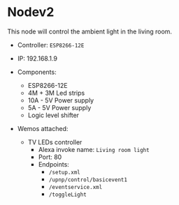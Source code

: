 # Nodev2

This node will control the ambient light in the living room.

* Controller: `ESP8266-12E`
* IP: 192.168.1.9
* Components:
    * ESP8266-12E
    * 4M + 3M Led strips
    * 10A - 5V Power supply
    * 5A - 5V Power supply
    * Logic level shifter

* Wemos attached:
    * TV LEDs controller
        * Alexa invoke name: `Living room light`
        * Port: 80
        * Endpoints:
            * `/setup.xml`
            * `/upnp/control/basicevent1`
            * `/eventservice.xml`
            * `/toggleLight`